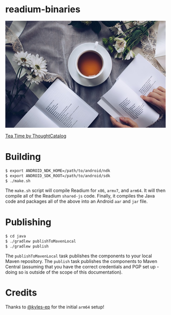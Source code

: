 readium-binaries
===

![readium-binaries](./readium-binaries.jpg?raw=true)

[Tea Time by ThoughtCatalog](https://pixabay.com/photos/tea-time-poetry-coffee-reading-3240766/)

# Building

```
$ export ANDROID_NDK_HOME=/path/to/android/ndk
$ export ANDROID_SDK_ROOT=/path/to/android/sdk
$ ./make.sh
```

The `make.sh` script will compile Readium for `x86`, `armv7`,
and `arm64`. It will then compile all of the Readium `shared-js`
code. Finally, it compiles the Java code and packages all of the
above into an Android `aar` and `jar` file.

# Publishing

```
$ cd java
$ ./gradlew publishToMavenLocal
$ ./gradlew publish
```

The `publishToMavenLocal` task publishes the components to your
local Maven repository. The `publish` task publishes the components
to Maven Central (assuming that you have the correct credentials and
PGP set up - doing so is outside of the scope of this documentation).

# Credits

Thanks to [@kyles-ep](https://github.com/kyles-ep/) for the
initial `arm64` setup!
